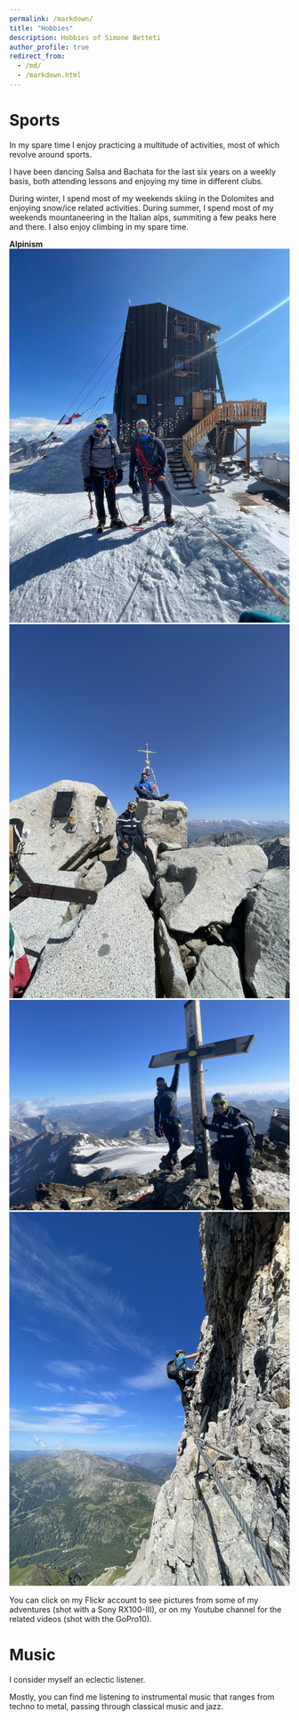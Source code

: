 ```yaml
---
permalink: /markdown/
title: "Hobbies"
description: Hobbies of Simone Betteti
author_profile: true
redirect_from: 
  - /md/
  - /markdown.html
---
```


# Sports

In my spare time I enjoy practicing a multitude of activities, most of which revolve around sports.

I have been dancing Salsa and Bachata for the last six years on a weekly basis, both attending lessons and enjoying my time in different clubs.

During winter, I spend most of my weekends skiing in the Dolomites and enjoying snow/ice related activities. During summer, I spend most of my weekends mountaneering in the Italian alps, summiting a few peaks here and there.
I also enjoy climbing in my spare time.

**Alpinism**
![Capanna Margherita](assets/Hobbies/photo_2024-11-11_14-18-54.jpg)
![Mt. Adamello](assets/Hobbies/IMG_3483.jpg)
![Mt. Cevedale](assets/Hobbies/IMG_3565.jpg)
![Pale di San Martino](assets/Hobbies/IMG_3937.jpg)

You can click on my Flickr account to see pictures from some of my adventures (shot with a Sony RX100-III), or on my Youtube channel for the related videos (shot with the GoPro10). 

# Music

I consider myself an eclectic listener.

Mostly, you can find me listening to instrumental music that ranges from techno to metal, passing through classical music and jazz.


